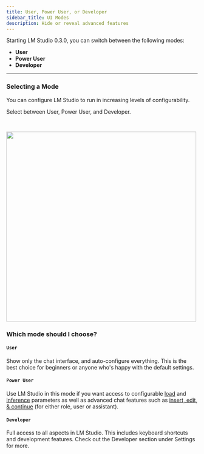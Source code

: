 ```yaml
---
title: User, Power User, or Developer
sidebar_title: UI Modes
description: Hide or reveal advanced features
---
```


Starting LM Studio 0.3.0, you can switch between the following modes:

- **User**
- **Power User**
- **Developer**

<hr>

### Selecting a Mode

You can configure LM Studio to run in increasing levels of configurability.

Select between User, Power User, and Developer.

<img src="/assets/docs/modes.png" style="width: 500px; margin-top:30px" data-caption="Choose a mode at the bottom of the app" />

### Which mode should I choose?

#### `User`

Show only the chat interface, and auto-configure everything. This is the best choice for beginners or anyone who's happy with the default settings.

#### `Power User`

Use LM Studio in this mode if you want access to configurable [load](/docs/configuration/load) and [inference](/docs/configuration/inference) parameters as well as advanced chat features such as [insert, edit, &amp; continue](/docs/advanced/context) (for either role, user or assistant).

#### `Developer`

Full access to all aspects in LM Studio. This includes keyboard shortcuts and development features. Check out the Developer section under Settings for more.
